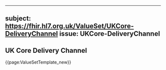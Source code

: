 
---
subject: https://fhir.hl7.org.uk/ValueSet/UKCore-DeliveryChannel
issue: UKCore-DeliveryChannel
---
## UK Core Delivery Channel

{{page:ValueSetTemplate_new}}
    
